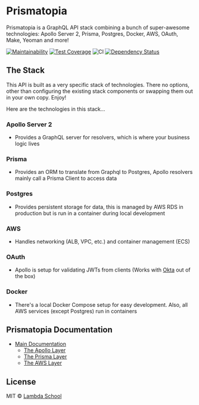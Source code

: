 # Prismatopia

Prismatopia is a GraphQL API stack combining a bunch of super-awesome technologies: Apollo Server 2, Prisma, Postgres, Docker, AWS, OAuth, Make, Yeoman and more!

[![Maintainability](https://api.codeclimate.com/v1/badges/015ff2fee461e3bc2b2b/maintainability)](https://codeclimate.com/github/Lambda-School-Labs/prismatopia/maintainability)
[![Test Coverage](https://api.codeclimate.com/v1/badges/015ff2fee461e3bc2b2b/test_coverage)](https://codeclimate.com/github/Lambda-School-Labs/prismatopia/test_coverage)
![CI](https://github.com/Lambda-School-Labs/prismatopia/workflows/CI/badge.svg)
[![Dependency Status][daviddm-image]][daviddm-url]

## The Stack

This API is built as a very specific stack of technologies. There no options, other than configuring the existing stack components or swapping them out in your own copy. Enjoy!

Here are the technologies in this stack...

### Apollo Server 2

- Provides a GraphQL server for resolvers, which is where your business logic lives

### Prisma

- Provides an ORM to translate from Graphql to Postgres, Apollo resolvers mainly call a Prisma Client to access data

### Postgres

- Provides persistent storage for data, this is managed by AWS RDS in production but is run in a container during local development

### AWS

- Handles networking (ALB, VPC, etc.) and container management (ECS)

### OAuth

- Apollo is setup for validating JWTs from clients (Works with [Okta](https://www.okta.com/) out of the box)

### Docker

- There's a local Docker Compose setup for easy development. Also, all AWS services (except Postgres) run in containers

## Prismatopia Documentation

- [Main Documentation](prismatopia.md)
  - [The Apollo Layer](apollo/README.md)
  - [The Prisma Layer](prisma/README.md)
  - [The AWS Layer](aws/README.md)

## License

MIT © [Lambda School](https://lambdaschool.com)

[npm-image]: https://badge.fury.io/js/%40lambdaschool%2Fgenerator-prismatopia.svg
[npm-url]: https://www.npmjs.com/package/@lambdaschool/generator-prismatopia
[daviddm-image]: https://david-dm.org/Lambda-School-Labs/generator-prismatopia.svg?theme=shields.io
[daviddm-url]: https://david-dm.org/Lambda-School-Labs/generator-prismatopia
